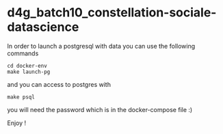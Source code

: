 # d4g_batch10_constellation-sociale-datascience


In order to launch a postgresql with data you can use the following commands

```
cd docker-env
make launch-pg
```

and you can access to postgres with 
```
make psql
```

you will need the password which is in the docker-compose file :) 

Enjoy !
